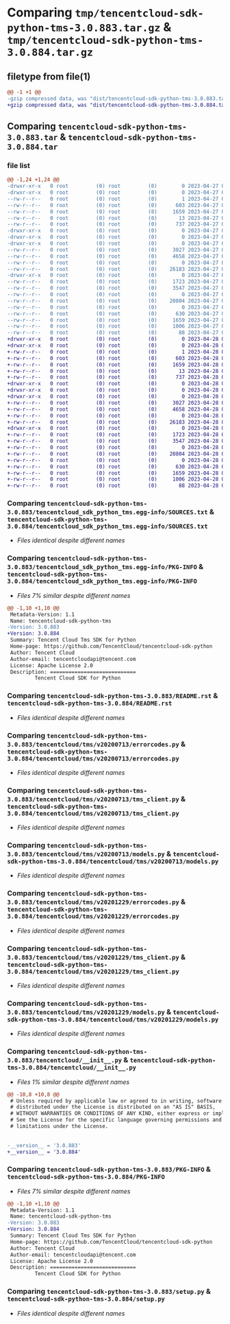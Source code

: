 # Comparing `tmp/tencentcloud-sdk-python-tms-3.0.883.tar.gz` & `tmp/tencentcloud-sdk-python-tms-3.0.884.tar.gz`

## filetype from file(1)

```diff
@@ -1 +1 @@
-gzip compressed data, was "dist/tencentcloud-sdk-python-tms-3.0.883.tar", last modified: Thu Apr 27 00:58:36 2023, max compression
+gzip compressed data, was "dist/tencentcloud-sdk-python-tms-3.0.884.tar", last modified: Fri Apr 28 02:42:43 2023, max compression
```

## Comparing `tencentcloud-sdk-python-tms-3.0.883.tar` & `tencentcloud-sdk-python-tms-3.0.884.tar`

### file list

```diff
@@ -1,24 +1,24 @@
-drwxr-xr-x   0 root         (0) root         (0)        0 2023-04-27 00:58:36.000000 tencentcloud-sdk-python-tms-3.0.883/
-drwxr-xr-x   0 root         (0) root         (0)        0 2023-04-27 00:58:36.000000 tencentcloud-sdk-python-tms-3.0.883/tencentcloud_sdk_python_tms.egg-info/
--rw-r--r--   0 root         (0) root         (0)        1 2023-04-27 00:58:36.000000 tencentcloud-sdk-python-tms-3.0.883/tencentcloud_sdk_python_tms.egg-info/dependency_links.txt
--rw-r--r--   0 root         (0) root         (0)      603 2023-04-27 00:58:36.000000 tencentcloud-sdk-python-tms-3.0.883/tencentcloud_sdk_python_tms.egg-info/SOURCES.txt
--rw-r--r--   0 root         (0) root         (0)     1659 2023-04-27 00:58:36.000000 tencentcloud-sdk-python-tms-3.0.883/tencentcloud_sdk_python_tms.egg-info/PKG-INFO
--rw-r--r--   0 root         (0) root         (0)       13 2023-04-27 00:58:36.000000 tencentcloud-sdk-python-tms-3.0.883/tencentcloud_sdk_python_tms.egg-info/top_level.txt
--rw-r--r--   0 root         (0) root         (0)      737 2023-04-27 00:58:36.000000 tencentcloud-sdk-python-tms-3.0.883/README.rst
-drwxr-xr-x   0 root         (0) root         (0)        0 2023-04-27 00:58:36.000000 tencentcloud-sdk-python-tms-3.0.883/tencentcloud/
-drwxr-xr-x   0 root         (0) root         (0)        0 2023-04-27 00:58:36.000000 tencentcloud-sdk-python-tms-3.0.883/tencentcloud/tms/
-drwxr-xr-x   0 root         (0) root         (0)        0 2023-04-27 00:58:36.000000 tencentcloud-sdk-python-tms-3.0.883/tencentcloud/tms/v20200713/
--rw-r--r--   0 root         (0) root         (0)     3027 2023-04-27 00:58:36.000000 tencentcloud-sdk-python-tms-3.0.883/tencentcloud/tms/v20200713/errorcodes.py
--rw-r--r--   0 root         (0) root         (0)     4658 2023-04-27 00:58:36.000000 tencentcloud-sdk-python-tms-3.0.883/tencentcloud/tms/v20200713/tms_client.py
--rw-r--r--   0 root         (0) root         (0)        0 2023-04-27 00:58:36.000000 tencentcloud-sdk-python-tms-3.0.883/tencentcloud/tms/v20200713/__init__.py
--rw-r--r--   0 root         (0) root         (0)    26183 2023-04-27 00:58:36.000000 tencentcloud-sdk-python-tms-3.0.883/tencentcloud/tms/v20200713/models.py
-drwxr-xr-x   0 root         (0) root         (0)        0 2023-04-27 00:58:36.000000 tencentcloud-sdk-python-tms-3.0.883/tencentcloud/tms/v20201229/
--rw-r--r--   0 root         (0) root         (0)     1723 2023-04-27 00:58:36.000000 tencentcloud-sdk-python-tms-3.0.883/tencentcloud/tms/v20201229/errorcodes.py
--rw-r--r--   0 root         (0) root         (0)     3547 2023-04-27 00:58:36.000000 tencentcloud-sdk-python-tms-3.0.883/tencentcloud/tms/v20201229/tms_client.py
--rw-r--r--   0 root         (0) root         (0)        0 2023-04-27 00:58:36.000000 tencentcloud-sdk-python-tms-3.0.883/tencentcloud/tms/v20201229/__init__.py
--rw-r--r--   0 root         (0) root         (0)    20804 2023-04-27 00:58:36.000000 tencentcloud-sdk-python-tms-3.0.883/tencentcloud/tms/v20201229/models.py
--rw-r--r--   0 root         (0) root         (0)        0 2023-04-27 00:58:36.000000 tencentcloud-sdk-python-tms-3.0.883/tencentcloud/tms/__init__.py
--rw-r--r--   0 root         (0) root         (0)      630 2023-04-27 00:58:36.000000 tencentcloud-sdk-python-tms-3.0.883/tencentcloud/__init__.py
--rw-r--r--   0 root         (0) root         (0)     1659 2023-04-27 00:58:36.000000 tencentcloud-sdk-python-tms-3.0.883/PKG-INFO
--rw-r--r--   0 root         (0) root         (0)     1006 2023-04-27 00:58:36.000000 tencentcloud-sdk-python-tms-3.0.883/setup.py
--rw-r--r--   0 root         (0) root         (0)       88 2023-04-27 00:58:36.000000 tencentcloud-sdk-python-tms-3.0.883/setup.cfg
+drwxr-xr-x   0 root         (0) root         (0)        0 2023-04-28 02:42:43.000000 tencentcloud-sdk-python-tms-3.0.884/
+drwxr-xr-x   0 root         (0) root         (0)        0 2023-04-28 02:42:43.000000 tencentcloud-sdk-python-tms-3.0.884/tencentcloud_sdk_python_tms.egg-info/
+-rw-r--r--   0 root         (0) root         (0)        1 2023-04-28 02:42:43.000000 tencentcloud-sdk-python-tms-3.0.884/tencentcloud_sdk_python_tms.egg-info/dependency_links.txt
+-rw-r--r--   0 root         (0) root         (0)      603 2023-04-28 02:42:43.000000 tencentcloud-sdk-python-tms-3.0.884/tencentcloud_sdk_python_tms.egg-info/SOURCES.txt
+-rw-r--r--   0 root         (0) root         (0)     1659 2023-04-28 02:42:43.000000 tencentcloud-sdk-python-tms-3.0.884/tencentcloud_sdk_python_tms.egg-info/PKG-INFO
+-rw-r--r--   0 root         (0) root         (0)       13 2023-04-28 02:42:43.000000 tencentcloud-sdk-python-tms-3.0.884/tencentcloud_sdk_python_tms.egg-info/top_level.txt
+-rw-r--r--   0 root         (0) root         (0)      737 2023-04-28 02:42:43.000000 tencentcloud-sdk-python-tms-3.0.884/README.rst
+drwxr-xr-x   0 root         (0) root         (0)        0 2023-04-28 02:42:43.000000 tencentcloud-sdk-python-tms-3.0.884/tencentcloud/
+drwxr-xr-x   0 root         (0) root         (0)        0 2023-04-28 02:42:43.000000 tencentcloud-sdk-python-tms-3.0.884/tencentcloud/tms/
+drwxr-xr-x   0 root         (0) root         (0)        0 2023-04-28 02:42:43.000000 tencentcloud-sdk-python-tms-3.0.884/tencentcloud/tms/v20200713/
+-rw-r--r--   0 root         (0) root         (0)     3027 2023-04-28 02:42:43.000000 tencentcloud-sdk-python-tms-3.0.884/tencentcloud/tms/v20200713/errorcodes.py
+-rw-r--r--   0 root         (0) root         (0)     4658 2023-04-28 02:42:43.000000 tencentcloud-sdk-python-tms-3.0.884/tencentcloud/tms/v20200713/tms_client.py
+-rw-r--r--   0 root         (0) root         (0)        0 2023-04-28 02:42:43.000000 tencentcloud-sdk-python-tms-3.0.884/tencentcloud/tms/v20200713/__init__.py
+-rw-r--r--   0 root         (0) root         (0)    26183 2023-04-28 02:42:43.000000 tencentcloud-sdk-python-tms-3.0.884/tencentcloud/tms/v20200713/models.py
+drwxr-xr-x   0 root         (0) root         (0)        0 2023-04-28 02:42:43.000000 tencentcloud-sdk-python-tms-3.0.884/tencentcloud/tms/v20201229/
+-rw-r--r--   0 root         (0) root         (0)     1723 2023-04-28 02:42:43.000000 tencentcloud-sdk-python-tms-3.0.884/tencentcloud/tms/v20201229/errorcodes.py
+-rw-r--r--   0 root         (0) root         (0)     3547 2023-04-28 02:42:43.000000 tencentcloud-sdk-python-tms-3.0.884/tencentcloud/tms/v20201229/tms_client.py
+-rw-r--r--   0 root         (0) root         (0)        0 2023-04-28 02:42:43.000000 tencentcloud-sdk-python-tms-3.0.884/tencentcloud/tms/v20201229/__init__.py
+-rw-r--r--   0 root         (0) root         (0)    20804 2023-04-28 02:42:43.000000 tencentcloud-sdk-python-tms-3.0.884/tencentcloud/tms/v20201229/models.py
+-rw-r--r--   0 root         (0) root         (0)        0 2023-04-28 02:42:43.000000 tencentcloud-sdk-python-tms-3.0.884/tencentcloud/tms/__init__.py
+-rw-r--r--   0 root         (0) root         (0)      630 2023-04-28 02:42:43.000000 tencentcloud-sdk-python-tms-3.0.884/tencentcloud/__init__.py
+-rw-r--r--   0 root         (0) root         (0)     1659 2023-04-28 02:42:43.000000 tencentcloud-sdk-python-tms-3.0.884/PKG-INFO
+-rw-r--r--   0 root         (0) root         (0)     1006 2023-04-28 02:42:43.000000 tencentcloud-sdk-python-tms-3.0.884/setup.py
+-rw-r--r--   0 root         (0) root         (0)       88 2023-04-28 02:42:43.000000 tencentcloud-sdk-python-tms-3.0.884/setup.cfg
```

### Comparing `tencentcloud-sdk-python-tms-3.0.883/tencentcloud_sdk_python_tms.egg-info/SOURCES.txt` & `tencentcloud-sdk-python-tms-3.0.884/tencentcloud_sdk_python_tms.egg-info/SOURCES.txt`

 * *Files identical despite different names*

### Comparing `tencentcloud-sdk-python-tms-3.0.883/tencentcloud_sdk_python_tms.egg-info/PKG-INFO` & `tencentcloud-sdk-python-tms-3.0.884/tencentcloud_sdk_python_tms.egg-info/PKG-INFO`

 * *Files 7% similar despite different names*

```diff
@@ -1,10 +1,10 @@
 Metadata-Version: 1.1
 Name: tencentcloud-sdk-python-tms
-Version: 3.0.883
+Version: 3.0.884
 Summary: Tencent Cloud Tms SDK for Python
 Home-page: https://github.com/TencentCloud/tencentcloud-sdk-python
 Author: Tencent Cloud
 Author-email: tencentcloudapi@tencent.com
 License: Apache License 2.0
 Description: ============================
         Tencent Cloud SDK for Python
```

### Comparing `tencentcloud-sdk-python-tms-3.0.883/README.rst` & `tencentcloud-sdk-python-tms-3.0.884/README.rst`

 * *Files identical despite different names*

### Comparing `tencentcloud-sdk-python-tms-3.0.883/tencentcloud/tms/v20200713/errorcodes.py` & `tencentcloud-sdk-python-tms-3.0.884/tencentcloud/tms/v20200713/errorcodes.py`

 * *Files identical despite different names*

### Comparing `tencentcloud-sdk-python-tms-3.0.883/tencentcloud/tms/v20200713/tms_client.py` & `tencentcloud-sdk-python-tms-3.0.884/tencentcloud/tms/v20200713/tms_client.py`

 * *Files identical despite different names*

### Comparing `tencentcloud-sdk-python-tms-3.0.883/tencentcloud/tms/v20200713/models.py` & `tencentcloud-sdk-python-tms-3.0.884/tencentcloud/tms/v20200713/models.py`

 * *Files identical despite different names*

### Comparing `tencentcloud-sdk-python-tms-3.0.883/tencentcloud/tms/v20201229/errorcodes.py` & `tencentcloud-sdk-python-tms-3.0.884/tencentcloud/tms/v20201229/errorcodes.py`

 * *Files identical despite different names*

### Comparing `tencentcloud-sdk-python-tms-3.0.883/tencentcloud/tms/v20201229/tms_client.py` & `tencentcloud-sdk-python-tms-3.0.884/tencentcloud/tms/v20201229/tms_client.py`

 * *Files identical despite different names*

### Comparing `tencentcloud-sdk-python-tms-3.0.883/tencentcloud/tms/v20201229/models.py` & `tencentcloud-sdk-python-tms-3.0.884/tencentcloud/tms/v20201229/models.py`

 * *Files identical despite different names*

### Comparing `tencentcloud-sdk-python-tms-3.0.883/tencentcloud/__init__.py` & `tencentcloud-sdk-python-tms-3.0.884/tencentcloud/__init__.py`

 * *Files 1% similar despite different names*

```diff
@@ -10,8 +10,8 @@
 # Unless required by applicable law or agreed to in writing, software
 # distributed under the License is distributed on an "AS IS" BASIS,
 # WITHOUT WARRANTIES OR CONDITIONS OF ANY KIND, either express or implied.
 # See the License for the specific language governing permissions and
 # limitations under the License.
 
 
-__version__ = '3.0.883'
+__version__ = '3.0.884'
```

### Comparing `tencentcloud-sdk-python-tms-3.0.883/PKG-INFO` & `tencentcloud-sdk-python-tms-3.0.884/PKG-INFO`

 * *Files 7% similar despite different names*

```diff
@@ -1,10 +1,10 @@
 Metadata-Version: 1.1
 Name: tencentcloud-sdk-python-tms
-Version: 3.0.883
+Version: 3.0.884
 Summary: Tencent Cloud Tms SDK for Python
 Home-page: https://github.com/TencentCloud/tencentcloud-sdk-python
 Author: Tencent Cloud
 Author-email: tencentcloudapi@tencent.com
 License: Apache License 2.0
 Description: ============================
         Tencent Cloud SDK for Python
```

### Comparing `tencentcloud-sdk-python-tms-3.0.883/setup.py` & `tencentcloud-sdk-python-tms-3.0.884/setup.py`

 * *Files identical despite different names*

